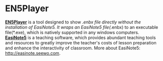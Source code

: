 # EN5Player
**[EN5Player](https://github.com/Iron-YeHong/EN5Player/edit/master/README.md)** is a tool designed to show *.enbx file directly without the installation of EasiNote5. It wraps an EasiNote5 file(*.enbx) to an executable file(*.exe), which is natively supported in any windows computers.  
**[EasiNote5](http://easinote.seewo.com)** is a teaching software, which provides abundant teaching tools and resources to greatly improve the teacher's costs of lesson preparation and enhance the interactivity of classroom. More about EasiNote5: http://easinote.seewo.com.
